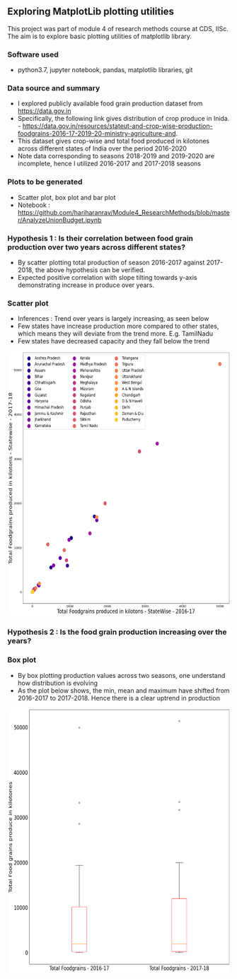 ## Exploring MatplotLib plotting utilities
This project was part of module 4 of research methods course at CDS, IISc. The aim is to explore basic plotting utilities of matplotlib library.
### Software used
- python3.7, jupyter notebook, pandas, matplotlib libraries, git 
### Data source and summary
- I explored publicly available food grain production dataset from https://data.gov.in 
- Specifically, the following link gives distribution of crop produce in Inida. - https://data.gov.in/resources/stateut-and-crop-wise-production-foodgrains-2016-17-2019-20-ministry-agriculture-and.
- This dataset gives crop-wise and total food produced in kilotones across different states of India over the period 2016-2020
- Note data corresponding to seasons 2018-2019 and 2019-2020 are incomplete, hence I utilized 2016-2017 and 2017-2018 seasons
### Plots to be generated
- Scatter plot, box plot and bar plot
- Notebook : https://github.com/hariharanrav/Module4_ResearchMethods/blob/master/AnalyzeUnionBudget.ipynb

### Hypothesis 1 : Is their correlation between food grain production over two years across different states?
-  By scatter plotting total production of season 2016-2017 against 2017-2018, the above hypothesis can be verified.
-  Expected positive correlation with slope tilting towards y-axis demonstrating increase in produce over years. 
### Scatter plot
- Inferences : Trend over years is largely increasing, as seen below
- Few states have increase production more compared to other states, which means they will deviate from the trend more. E.g. TamilNadu
- Few states have decreased capacity and they fall below the trend
<img src="https://github.com/hariharanrav/Module4_ResearchMethods/blob/master/ScatterPlot.png" width="600" height="600">

### Hypothesis 2 : Is the food grain production increasing over the years?
### Box plot
- By box plotting production values across two seasons, one understand how distribution is evolving
- As the plot below shows, the min, mean and maximum have shifted from 2016-2017 to 2017-2018. Hence there is a clear uptrend in production
 <img src="https://github.com/hariharanrav/Module4_ResearchMethods/blob/master/BoxPlot.png" width="600" height="600">
